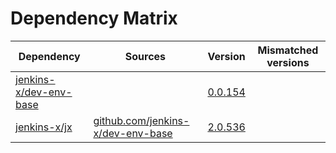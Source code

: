 # Dependency Matrix

Dependency | Sources | Version | Mismatched versions
---------- | ------- | ------- | -------------------
[jenkins-x/dev-env-base](https://github.com/jenkins-x/dev-env-base) |  | [0.0.154](https://github.com/jenkins-x/dev-env-base/releases/tag/v0.0.154) | 
[jenkins-x/jx](https://github.com/jenkins-x/jx) | [github.com/jenkins-x/dev-env-base](https://github.com/jenkins-x/dev-env-base) | [2.0.536](https://github.com/jenkins-x/jx/releases/tag/v2.0.536) | 
